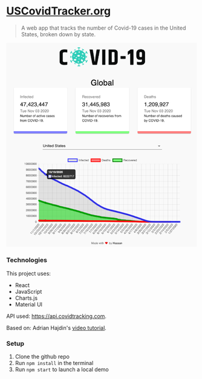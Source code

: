# [USCovidTracker.org](https://uscovidtracker.org/)

> A web app that tracks the number of Covid-19 cases in the United States, broken down by state.

[![USCovidTracker.org](./src/images/screenshot.png)](https://uscovidtracker.org/)

### Technologies

This project uses:

- React
- JavaScript
- Charts.js
- Material UI

API used: https://api.covidtracking.com.

Based on: Adrian Hajdin's [video tutorial](https://www.youtube.com/watch?v=khJlrj3Y6Ls&ab_channel=JavaScriptMastery).

### Setup

1. Clone the github repo
2. Run `npm install` in the terminal
3. Run `npm start` to launch a local demo
